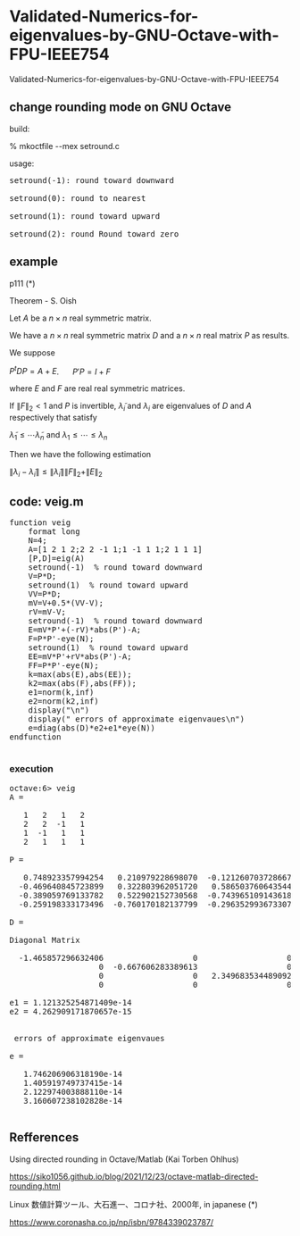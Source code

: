 # Validated-Numerics-for-eigenvalues-by-GNU-Octave-with-FPU-IEEE754
Validated-Numerics-for-eigenvalues-by-GNU-Octave-with-FPU-IEEE754


## change rounding mode on GNU Octave

build:

% mkoctfile --mex setround.c

usage:
<pre>
setround(-1): round toward downward

setround(0): round to nearest

setround(1): round toward upward

setround(2): round Round toward zero
</pre>

## example

p111 (*)

  Theorem - S. Oish
  
  Let $A$ be a $n\times n$ real symmetric matrix.
  
  We have a $n\times n$ real symmetric matrix $D$ and a $n\times n$ real matrix $P$ as results.

  We suppose

  $P^t D P = A + E$. $\quad$ $P' P = I + F$

  where $E$ and $F$ are real real symmetric matrices.

  If $\| F \|_2 \lt 1$ and $P$ is invertible, $\tilde{\lambda}_i$ and $\lambda_i$ are eigenvalues of $D$ and $A$ respectively that satisfy

  $\tilde{\lambda}_1 \le \cdots \tilde{\lambda}_n$ and $\lambda_1 \le \cdots \le \lambda_n$

  Then we have the following estimation

  $\|\lambda_i - \tilde{\lambda}_i\| \le \|\tilde{\lambda}_i\|\|F\|_2+\|E\|_2$

  ## code: veig.m

  <pre>
function veig
	format long
	N=4;
	A=[1 2 1 2;2 2 -1 1;1 -1 1 1;2 1 1 1]
	[P,D]=eig(A)
	setround(-1)  % round toward downward
	V=P*D;
	setround(1)  % round toward upward
	VV=P*D;
	mV=V+0.5*(VV-V);
	rV=mV-V;
	setround(-1)  % round toward downward
	E=mV*P'+(-rV)*abs(P')-A;
	F=P*P'-eye(N);
	setround(1)  % round toward upward
	EE=mV*P'+rV*abs(P')-A;
	FF=P*P'-eye(N);
	k=max(abs(E),abs(EE));
	k2=max(abs(F),abs(FF));
	e1=norm(k,inf)
	e2=norm(k2,inf)
	display("\n")
	display(" errors of approximate eigenvaues\n")
	e=diag(abs(D)*e2+e1*eye(N))
endfunction
  </pre>
### execution
  <pre>
octave:6> veig
A =

   1   2   1   2
   2   2  -1   1
   1  -1   1   1
   2   1   1   1

P =

   0.748923357994254   0.210979228698070  -0.121260703728667   0.616358183720965
  -0.469640845723899   0.322803962051720   0.586503760643544   0.575541846317392
  -0.389059769133782   0.522902152730568  -0.743965109143618   0.147383008139437
  -0.259198333173496  -0.760170182137799  -0.296352993673307   0.516848547845046

D =

Diagonal Matrix

  -1.465857296632406                   0                   0                   0
                   0  -0.667606283389613                   0                   0
                   0                   0   2.349683534489092                   0
                   0                   0                   0   4.783780045532938

e1 = 1.121325254871409e-14
e2 = 4.262909171870657e-15


 errors of approximate eigenvaues

e =

   1.746206906318190e-14
   1.405919749737415e-14
   2.122974003888110e-14
   3.160607238102828e-14
  </pre>

## Refferences

Using directed rounding in Octave/Matlab (Kai Torben Ohlhus) 

https://siko1056.github.io/blog/2021/12/23/octave-matlab-directed-rounding.html

Linux 数値計算ツール、大石進一、コロナ社、2000年, in japanese   (*)

https://www.coronasha.co.jp/np/isbn/9784339023787/

